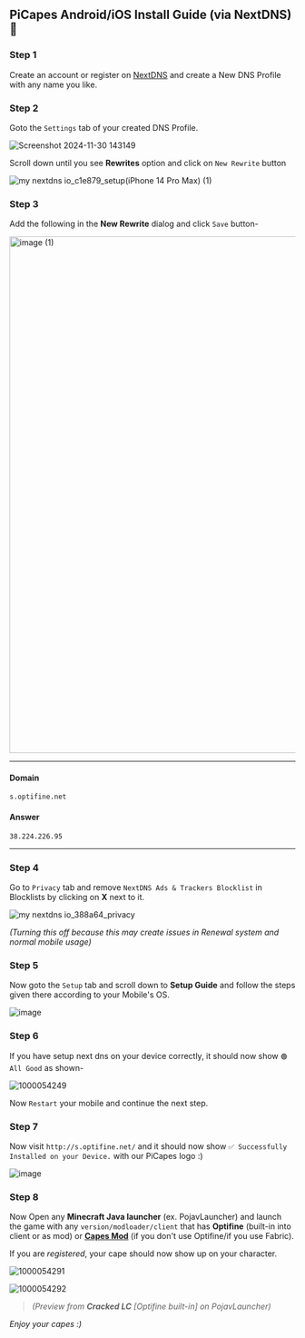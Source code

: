 ## PiCapes Android/iOS Install Guide (via NextDNS) 📲
### Step 1
Create an account or register on [NextDNS](https://my.nextdns.io/login) and create a New DNS Profile with any name you like.

### Step 2
Goto the `Settings` tab of your created DNS Profile.

![Screenshot 2024-11-30 143149](https://github.com/user-attachments/assets/6480063c-69c6-4cd8-bf63-828648cfa911)

Scroll down until you see **Rewrites** option and click on `New Rewrite` button
  
![my nextdns io_c1e879_setup(iPhone 14 Pro Max) (1)](https://github.com/user-attachments/assets/f17a4a74-3ab5-42a9-a9fb-ffa7ef2ed507)

### Step 3
Add the following in the **New Rewrite** dialog and click `Save` button-
  
<img width="1080" height="910" alt="image (1)" src="https://github.com/user-attachments/assets/85a2018f-228a-49f9-9618-9b228e968318" />

<hr>

#### Domain
```
s.optifine.net
```

#### Answer
```
38.224.226.95
```
<hr>

### Step 4
Go to `Privacy` tab and remove `NextDNS Ads & Trackers Blocklist`  in Blocklists by clicking on **X** next to it.

![my nextdns io_388a64_privacy](https://github.com/user-attachments/assets/e57a8343-e7a5-4aac-8962-d1e2d38e0aa8)

_(Turning this off because this may create issues in Renewal system and normal mobile usage)_

### Step 5
Now goto the `Setup` tab and scroll down to **Setup Guide** and follow the steps given there according to your Mobile's OS.
  
![image](https://github.com/user-attachments/assets/3b3ef85f-a414-4576-b16a-2b28def90b63)

### Step 6
If you have setup next dns on your device correctly, it should now show `🟢 All Good` as shown-

![1000054249](https://github.com/user-attachments/assets/b314d164-2cbc-4321-8acf-e2bb67e93e11)

Now `Restart` your mobile and continue the next step. 

### Step 7
Now visit `http://s.optifine.net/` and it should now show `✅ Successfully Installed on your Device.` with our PiCapes logo :)

![image](https://github.com/user-attachments/assets/8867f418-c994-4e4e-9a68-551b79544809)

### Step 8
Now Open any **Minecraft Java launcher** (ex. PojavLauncher) and launch the game with any `version/modloader/client` that has **Optifine** (built-in into client or as mod) or [**Capes Mod**](https://modrinth.com/mod/capes) (if you don't use Optifine/if you use Fabric). 

If you are _registered_, your cape should now show up on your character.

![1000054291](https://github.com/user-attachments/assets/528f06a7-9e7a-4d6e-863a-326a3ba69b60)

![1000054292](https://github.com/user-attachments/assets/a0af4303-402b-42f2-b4cb-49e92c83ba35)
> _(Preview from **Cracked LC** [Optifine built-in] on PojavLauncher)_

_Enjoy your capes :)_



